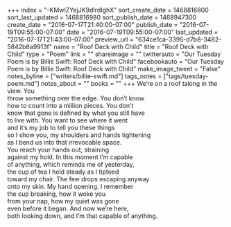 +++
index = "-KMwIZYejJK9dIrdIghX"
sort_create_date = 1468816800
sort_last_updated = 1468816980
sort_publish_date = 1468947300
create_date = "2016-07-17T21:40:00-07:00"
publish_date = "2016-07-19T09:55:00-07:00"
date = "2016-07-19T09:55:00-07:00"
last_updated = "2016-07-17T21:43:00-07:00"
preview_url = "634ce1ca-3395-d7b8-3482-5842b8a9913f"
name = "Roof Deck with Child"
title = "Roof Deck with Child"
type = "Poem"
link = ""
shareimage = ""
twitterauto = "Our Tuesday Poem is by Billie Swift: Roof Deck with Child"
facebookauto = "Our Tuesday Poem is by Billie Swift: Roof Deck with Child"
make_image_tweet = "False"
notes_byline = ["writers/billie-swift.md"]
tags_notes = ["tags/tuesday-poem.md"]
notes_about = ""
books = ""
+++
We’re on a roof taking in the view. You<br>
throw something over the edge. You don’t know<br>
how to count into a million pieces. You don’t<br>
know that gone is defined by what you still have<br>
to live with. You want to see where it went<br>
and it’s my job to tell you these things<br>
so I show you, my shoulders and hands tightening<br>
as I bend us into that irrevocable space.<br>
You reach your hands out, straining<br>
against my hold. In this moment I’m capable<br>
of anything, which reminds me of yesterday,<br>
the cup of tea I held steady as I tiptoed<br>
toward my chair. The few drops escaping anyway<br>
onto my skin. My hand opening. I remember<br>
the cup breaking, how it woke you<br>
from your nap, how my quiet was gone<br>
even before it began. And now we’re here,<br>
both looking down, and I’m that capable of anything.
